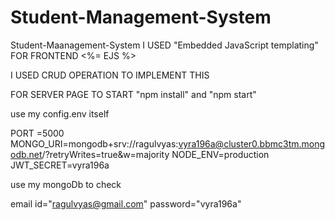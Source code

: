 # Student-Management-System
Student-Maanagement-System I USED "Embedded JavaScript templating" FOR FRONTEND <%= EJS %>

I USED CRUD OPERATION TO IMPLEMENT THIS 

FOR SERVER PAGE TO START "npm install" and "npm start"

use  my config.env itself

PORT =5000
MONGO_URI=mongodb+srv://ragulvyas:vyra196a@cluster0.bbmc3tm.mongodb.net/?retryWrites=true&w=majority
NODE_ENV=production
JWT_SECRET=vyra196a



use my mongoDb to check

email id="ragulvyas@gmail.com"
password="vyra196a"
